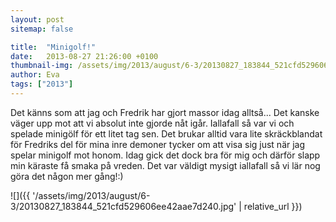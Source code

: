 ```yaml
---
layout: post
sitemap: false

title:  "Minigolf!"
date:   2013-08-27 21:26:00 +0100
thumbnail-img: /assets/img/2013/august/6-3/20130827_183844_521cfd529606ee42aae7d240.jpg
author: Eva
tags: ["2013"]
---
```


Det känns som att jag och Fredrik har gjort massor idag alltså... Det kanske väger upp mot att vi absolut inte gjorde nåt igår. Iallafall så var vi och spelade minigölf för ett litet tag sen. Det brukar alltid vara lite skräckblandat för Fredriks del för mina inre demoner tycker om att visa sig just när jag spelar minigolf mot honom. Idag gick det dock bra för mig och därför slapp min käraste få smaka på vreden. Det var väldigt mysigt iallafall så vi lär nog göra det någon mer gång!:)

![]({{ '/assets/img/2013/august/6-3/20130827_183844_521cfd529606ee42aae7d240.jpg'  | relative_url }})

